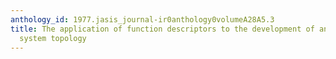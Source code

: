 ```yaml
---
anthology_id: 1977.jasis_journal-ir0anthology0volumeA28A5.3
title: The application of function descriptors to the development of an information
  system topology
---
```

